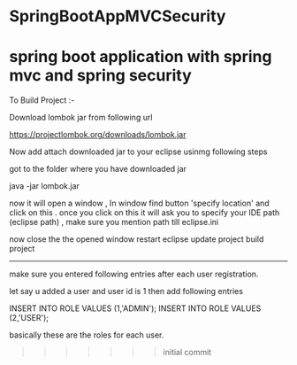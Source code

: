 # SpringBootAppMVCSecurity
spring boot application with spring mvc and spring security
=======


To Build Project :-

Download lombok jar from following url

https://projectlombok.org/downloads/lombok.jar

Now add attach downloaded jar to your eclipse usinmg following steps

got to the folder where you have downloaded jar

java -jar lombok.jar

now it will open a window , In window find button 'specify location' and click on this . once you click on this it will ask you to specify your IDE path (eclipse path) , make sure you mention path till eclipse.ini 

now close the the opened window 
restart eclipse 
update project
build project


--------------------------------------------------------------
make sure you entered following entries after each user registration.

let say u added a user and user id is 1 then add following entries

INSERT INTO ROLE VALUES (1,'ADMIN');
INSERT INTO ROLE VALUES (2,'USER');


basically these are the roles for each user.
>>>>>>> initial commit
